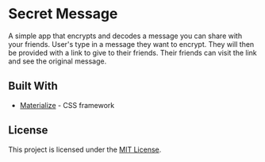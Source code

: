 # Secret Message

A simple app that encrypts and decodes a message you can share with your friends. User's type in a message they want to encrypt. They will then be provided with a link to give to their friends. Their friends can visit the link and see the original message.

## Built With

* [Materialize](https://materializecss.com/) - CSS framework

## License

This project is licensed under the [MIT License](LICENSE).
